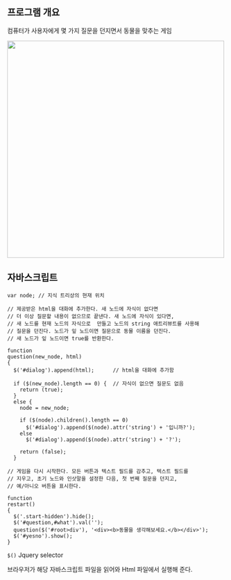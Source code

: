 ## 프로그램 개요

컴퓨터가 사용자에게 몇 가지 질문을 던지면서 동물을 맞추는 게임

<img src="https://user-images.githubusercontent.com/91672778/206884479-adbcd608-bd94-4766-b5cb-8f76cb829fa1.jpeg" width="500"/>

## 자바스크립트

```
var node; // 지식 트리상의 현재 위치

// 제공받은 html을 대화에 추가한다. 새 노드에 자식이 없다면
// 더 이상 질문할 내용이 없으므로 끝낸다. 새 노드에 자식이 있다면,
// 새 노드를 현재 노드의 자식으로  만들고 노드의 string 애트리뷰트를 사용해
// 질문을 던진다. 노드가 잎 노드이면 질문으로 동물 이름을 던진다.
// 새 노드가 잎 노드이면 true를 반환한다.

function
question(new_node, html)
{
  $('#dialog').append(html);      // html을 대화에 추가함
  
  if ($(new_node).length == 0) {  // 자식이 없으면 질문도 없음
    return (true);
  }
  else {
    node = new_node;
    
    if ($(node).children().length == 0)
      $('#dialog').append($(node).attr('string') + '입니까?');
    else
      $('#dialog').append($(node).attr('string') + '?');
      
    return (false);
  }

// 게임을 다시 시작한다. 모든 버튼과 텍스트 필드를 감추고, 텍스트 필드를
// 지우고, 초기 노드와 인삿말을 설정한 다음, 첫 번째 질문을 던지고, 
// 예/아니오 버튼을 표시한다.

function
restart()
{
  $('.start-hidden').hide();
  $('#question,#what').val('');
  question($('#root>div'), '<div><b>동물을 생각해보세요.</b></div>');
  $('#yesno').show();
} 
```

`$()` Jquery selector  

브라우저가 해당 자바스크립트 파일을 읽어와 Html 파일에서 실행해 준다.
